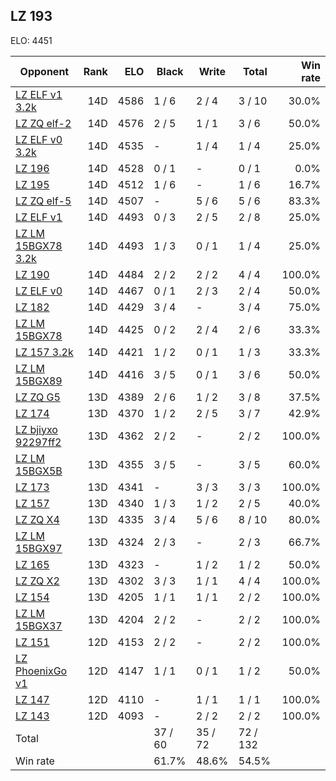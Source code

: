 ## LZ 193 ##

ELO: 4451

Opponent | Rank | ELO | Black | Write | Total | Win rate
---------|-----:|----:|-------|-------|-------|-------:
[LZ ELF v1 3.2k](LZ%20ELF%20v1%203.2k.md) | 14D | 4586 | 1 / 6 | 2 / 4 | 3 / 10 | 30.0%
[LZ ZQ elf-2](LZ%20ZQ%20elf-2.md) | 14D | 4576 | 2 / 5 | 1 / 1 | 3 / 6 | 50.0%
[LZ ELF v0 3.2k](LZ%20ELF%20v0%203.2k.md) | 14D | 4535 | - | 1 / 4 | 1 / 4 | 25.0%
[LZ 196](LZ%20196.md) | 14D | 4528 | 0 / 1 | - | 0 / 1 | 0.0%
[LZ 195](LZ%20195.md) | 14D | 4512 | 1 / 6 | - | 1 / 6 | 16.7%
[LZ ZQ elf-5](LZ%20ZQ%20elf-5.md) | 14D | 4507 | - | 5 / 6 | 5 / 6 | 83.3%
[LZ ELF v1](LZ%20ELF%20v1.md) | 14D | 4493 | 0 / 3 | 2 / 5 | 2 / 8 | 25.0%
[LZ LM 15BGX78 3.2k](LZ%20LM%2015BGX78%203.2k.md) | 14D | 4493 | 1 / 3 | 0 / 1 | 1 / 4 | 25.0%
[LZ 190](LZ%20190.md) | 14D | 4484 | 2 / 2 | 2 / 2 | 4 / 4 | 100.0%
[LZ ELF v0](LZ%20ELF%20v0.md) | 14D | 4467 | 0 / 1 | 2 / 3 | 2 / 4 | 50.0%
[LZ 182](LZ%20182.md) | 14D | 4429 | 3 / 4 | - | 3 / 4 | 75.0%
[LZ LM 15BGX78](LZ%20LM%2015BGX78.md) | 14D | 4425 | 0 / 2 | 2 / 4 | 2 / 6 | 33.3%
[LZ 157 3.2k](LZ%20157%203.2k.md) | 14D | 4421 | 1 / 2 | 0 / 1 | 1 / 3 | 33.3%
[LZ LM 15BGX89](LZ%20LM%2015BGX89.md) | 14D | 4416 | 3 / 5 | 0 / 1 | 3 / 6 | 50.0%
[LZ ZQ G5](LZ%20ZQ%20G5.md) | 13D | 4389 | 2 / 6 | 1 / 2 | 3 / 8 | 37.5%
[LZ 174](LZ%20174.md) | 13D | 4370 | 1 / 2 | 2 / 5 | 3 / 7 | 42.9%
[LZ bjiyxo 92297ff2](LZ%20bjiyxo%2092297ff2.md) | 13D | 4362 | 2 / 2 | - | 2 / 2 | 100.0%
[LZ LM 15BGX5B](LZ%20LM%2015BGX5B.md) | 13D | 4355 | 3 / 5 | - | 3 / 5 | 60.0%
[LZ 173](LZ%20173.md) | 13D | 4341 | - | 3 / 3 | 3 / 3 | 100.0%
[LZ 157](LZ%20157.md) | 13D | 4340 | 1 / 3 | 1 / 2 | 2 / 5 | 40.0%
[LZ ZQ X4](LZ%20ZQ%20X4.md) | 13D | 4335 | 3 / 4 | 5 / 6 | 8 / 10 | 80.0%
[LZ LM 15BGX97](LZ%20LM%2015BGX97.md) | 13D | 4324 | 2 / 3 | - | 2 / 3 | 66.7%
[LZ 165](LZ%20165.md) | 13D | 4323 | - | 1 / 2 | 1 / 2 | 50.0%
[LZ ZQ X2](LZ%20ZQ%20X2.md) | 13D | 4302 | 3 / 3 | 1 / 1 | 4 / 4 | 100.0%
[LZ 154](LZ%20154.md) | 13D | 4205 | 1 / 1 | 1 / 1 | 2 / 2 | 100.0%
[LZ LM 15BGX37](LZ%20LM%2015BGX37.md) | 13D | 4204 | 2 / 2 | - | 2 / 2 | 100.0%
[LZ 151](LZ%20151.md) | 12D | 4153 | 2 / 2 | - | 2 / 2 | 100.0%
[LZ PhoenixGo v1](LZ%20PhoenixGo%20v1.md) | 12D | 4147 | 1 / 1 | 0 / 1 | 1 / 2 | 50.0%
[LZ 147](LZ%20147.md) | 12D | 4110 | - | 1 / 1 | 1 / 1 | 100.0%
[LZ 143](LZ%20143.md) | 12D | 4093 | - | 2 / 2 | 2 / 2 | 100.0%
Total | | | 37 / 60 | 35 / 72 | 72 / 132 | 
Win rate| | | 61.7% | 48.6% | 54.5% | 

